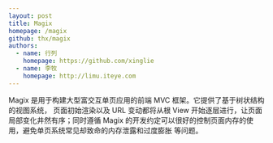 ```yaml
---
layout: post
title: Magix
homepage: /magix
github: thx/magix
authors:
  - name: 行列
    homepage: https://github.com/xinglie
  - name: 李牧
    homepage: http://limu.iteye.com
---
```


Magix 是用于构建大型富交互单页应用的前端 MVC 框架。它提供了基于树状结构的视图系统，
页面初始渲染以及 URL 变动都将从根 View 开始逐层进行，让页面局部变化井然有序；同时遵循
Magix 的开发约定可以很好的控制页面内存的使用，避免单页系统常见却致命的内存泄露和过度膨胀
等问题。
